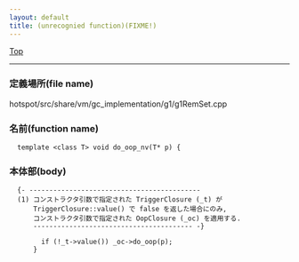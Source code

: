 ```yaml
---
layout: default
title: (unrecognied function)(FIXME!)
---
```

[Top](../index.html)

--- 
### 定義場所(file name)
hotspot/src/share/vm/gc_implementation/g1/g1RemSet.cpp

### 名前(function name)
```
  template <class T> void do_oop_nv(T* p) {
```

### 本体部(body)
```
  {- -------------------------------------------
  (1) コンストラクタ引数で指定された TriggerClosure (_t) が
      TriggerClosure::value() で false を返した場合にのみ, 
      コンストラクタ引数で指定された OopClosure (_oc) を適用する.
      ---------------------------------------- -}

	    if (!_t->value()) _oc->do_oop(p);
	  }
	
```


